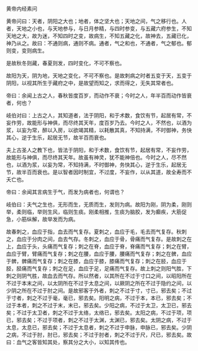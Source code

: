 黄帝内经素问

黄帝问曰：天者，阴阳之大也；地者，体之坚大也；天地之间，气之移行也。人者，天地之小也，与天地参与，与日月参精，与四时参变，与五藏六府参生，不知天地之大，故为迷，不知四时之变，故病生，不知五藏之化，故神去，五藏已化，神乃从之。故曰：不通则病，通则不病。通者，气之和也，不通者，气之郁也。郁则变，变则病生。

是故秋冬则藏，春夏则发，四时变化，不可不察也。

故阳为天，阴为地，天地之变化，不可不察也。是故刺病之时者五变于天，五变于阴阳，以视其所生于藏府之中，是故望而知之，求而得之，无失其常者也。





帝曰：余闻上古之人，春秋皆度百岁，而动作不衰；今时之人，年半百而动作皆衰者，何也？

岐伯对曰：上古之人，其知道者，法于阴阳，和于术数，食饮有节，起居有常，不妄作劳，故能形与神俱，而尽终其天年，度百岁乃去。今时之人，不然也，以酒为浆，以妄为常，醉以入房，以欲竭其精，以耗散其真，不知持满，不时御神，务快其心，逆于生乐，起居无节，故半百而衰也。

夫上古圣人之教下也，皆法于阴阳，和于术数，食饮有节，起居有常，不妄作劳，故能形与神俱，而尽终其天年。故虽有神灵，犹不能神倍也。今时之人，尽不然也，以酒为浆，以妄为常，不知持满，不时御神，务快其心，逆于生乐，起居无节，故半百而衰也。是以智者因时制宜，不过度，不妄作，以从其道，故全寿而不夭亡也。




帝曰：余闻其言病生于气，而发为病者也，何谓也？

岐伯曰：夫气之生也，无形而生，无质而生，发则为病。故阳为刚，阴为柔，刚则举，柔则临，举则生风，临则生痰。刚柔相推，生痰为脑胶，发为癫疾，大筋促急，小筋纵解，故举发而为病。

故春刺之，血应于指，血去而气复存。夏刺之，血应于毛，毛去而气复存。秋刺之，血应于分肉之间，血去气存。冬刺之，血应于骨，骨痛而气复存。是故刺之在上，血应于头，头痛而气复存；刺之在脊，血应于脊，脊痛而气复存；刺之在臂，血应于臂，臂痛而气复存；刺之在腰，血应于腰，腰痛而气复存；刺之在髀，血应于髀，髀痛而气复存；刺之在膝，血应于膝，膝痛而气复存；刺之在胫，血应于胫，胫痛而气复存；刺之在足，血应于足，足痛而气复存。故上刺之则阳气胜，下刺之则阴气胜，故血去而气存。所以然者，以其所在不过于寸口之间，以昭阳所在不过于本末之间，以太阴所在不过于太息之间，以厥阴之所在不过于隐约之间，以少阴之所在不过于肘之间。是故邪客于外者，刺之不过于寸，寸已，邪去矣；不过于寸者，刺之不过于毫，毫已，邪去矣。阳明之病，不过于本，本已，邪去矣；不过于本者，刺之不过于末，末已，邪去矣。少阳之病，不过于太卫，太卫已，邪去矣；不过于太卫者，刺之不过于太络，太络已，邪去矣。太阳之病，不过于项，项已，邪去矣；不过于项者，刺之不过于太渊，太渊已，邪去矣。太阴之病，不过于太息，太息已，邪去矣；不过于太息者，刺之不过于申脉，申脉已，邪去矣。少阴之病，不过于肘，肘已，邪去矣；不过于肘者，刺之不过于尺，尺已，邪去矣。故曰：血气之客皆知其处，察其分之大小，以知其传也。
